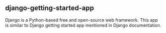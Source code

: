 django-getting-started-app
--
Django is a Python-based free and open-source web framework. This app is similar to Django getting started app mentioned in Django documentation.

